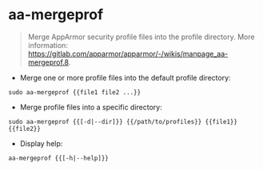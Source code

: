# aa-mergeprof

> Merge AppArmor security profile files into the profile directory.
> More information: <https://gitlab.com/apparmor/apparmor/-/wikis/manpage_aa-mergeprof.8>.

- Merge one or more profile files into the default profile directory:

`sudo aa-mergeprof {{file1 file2 ...}}`

- Merge profile files into a specific directory:

`sudo aa-mergeprof {{[-d|--dir]}} {{/path/to/profiles}} {{file1}} {{file2}}`

- Display help:

`aa-mergeprof {{[-h|--help]}}`
